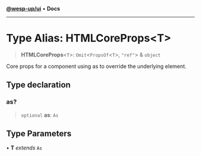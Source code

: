 [**@wesp-up/ui**](../README.md) • **Docs**

---

# Type Alias: HTMLCoreProps\<T\>

> **HTMLCoreProps**\<`T`\>: `Omit`\<`PropsOf`\<`T`\>, `"ref"`\> & `object`

Core props for a component using as to override the underlying element.

## Type declaration

### as?

> `optional` **as**: `As`

## Type Parameters

• **T** _extends_ `As`
